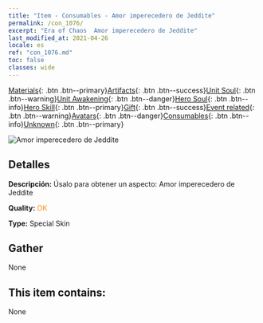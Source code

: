 ```yaml
---
title: "Item - Consumables - Amor imperecedero de Jeddite"
permalink: /con_1076/
excerpt: "Era of Chaos  Amor imperecedero de Jeddite"
last_modified_at: 2021-04-26
locale: es
ref: "con_1076.md"
toc: false
classes: wide
---
```

 [Materials](/ItemsES/){: .btn .btn--primary}[Artifacts](/ItemsES/Artifacts/){: .btn .btn--success}[Unit Soul](/ItemsES/UnitSoul/){: .btn .btn--warning}[Unit Awakening](/ItemsES/UnitAwakening/){: .btn .btn--danger}[Hero Soul](/ItemsES/HeroSoul/){: .btn .btn--info}[Hero Skill](/ItemsES/HeroSkill/){: .btn .btn--primary}[Gift](/ItemsES/Gift/){: .btn .btn--success}[Event related](/ItemsES/Events/){: .btn .btn--warning}[Avatars](/ItemsES/Avatars/){: .btn .btn--danger}[Consumables](/ItemsES/Consumables/){: .btn .btn--info}[Unknown](/ItemsES/Unknown/){: .btn .btn--primary}

 ![Amor imperecedero de Jeddite](/images/h/h_Jeddite2.jpg)

## Detalles
 **Descripción:** Úsalo para obtener un aspecto: Amor imperecedero de Jeddite

 **Quality:** <span style="color: #FF8C00">OK</span>

 **Type:** Special Skin

## Gather

  None

## This item contains:

  None

